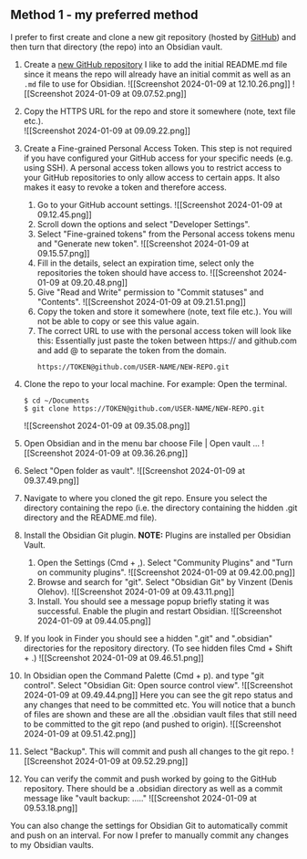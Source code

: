 ## Method 1 - my preferred method

I prefer to first create and clone a new git repository (hosted by [GitHub](https://github.com/)) and then turn that directory (the repo) into an Obsidian vault.

1. Create a [new GitHub repository](https://github.com/new)
	   I like to add the initial README.md file since it means the repo will already have an initial commit as well as an `.md` file to use for Obsidian.
	   ![[Screenshot 2024-01-09 at 12.10.26.png]]
	   ![[Screenshot 2024-01-09 at 09.07.52.png]]
2. Copy the HTTPS URL for the repo and store it somewhere (note, text file etc.).   
	   ![[Screenshot 2024-01-09 at 09.09.22.png]]
3. Create a Fine-grained Personal Access Token. This step is not required if you have configured your GitHub access for your specific needs (e.g. using SSH).
	   A personal access token allows you to restrict access to your GitHub repositories to only allow access to certain apps. It also makes it easy to revoke a token and therefore access.
	   
	1. Go to your GitHub account settings.
		   ![[Screenshot 2024-01-09 at 09.12.45.png]]
	2. Scroll down the options and select "Developer Settings".
	3. Select "Fine-grained tokens" from the Personal access tokens menu and "Generate new token".
		  ![[Screenshot 2024-01-09 at 09.15.57.png]]
	4. Fill in the details, select an expiration time, select only the repositories the token should have access to.
		![[Screenshot 2024-01-09 at 09.20.48.png]]
	5. Give "Read and Write" permission to "Commit statuses" and "Contents".
		![[Screenshot 2024-01-09 at 09.21.51.png]]
	6. Copy the token and store it somewhere (note, text file etc.). You will not be able to copy or see this value again.
	7. The correct URL to use with the personal access token will look like this:
		   Essentially just paste the token between https:// and github.com and add @ to separate the token from the domain.
		```
		https://TOKEN@github.com/USER-NAME/NEW-REPO.git
		```
4. Clone the repo to your local machine.
	   For example: Open the terminal.
	```
	$ cd ~/Documents
	$ git clone https://TOKEN@github.com/USER-NAME/NEW-REPO.git
	```
	![[Screenshot 2024-01-09 at 09.35.08.png]]
5. Open Obsidian and in the menu bar choose File | Open vault ...
	   ![[Screenshot 2024-01-09 at 09.36.26.png]]
6. Select "Open folder as vault".
	   ![[Screenshot 2024-01-09 at 09.37.49.png]]
7. Navigate to where you cloned the git repo. Ensure you select the directory containing the repo (i.e. the directory containing the hidden .git directory and the README.md file).
8. Install the Obsidian Git plugin. **NOTE:** Plugins are installed per Obsidian Vault.
	1. Open the Settings (Cmd + ,). Select "Community Plugins" and "Turn on community plugins".
		   ![[Screenshot 2024-01-09 at 09.42.00.png]]
	2. Browse and search for "git". Select "Obsidian Git" by Vinzent (Denis Olehov).
		   ![[Screenshot 2024-01-09 at 09.43.11.png]]
	3. Install. You should see a message popup briefly stating it was successful. Enable the plugin and restart Obsidian.
		   ![[Screenshot 2024-01-09 at 09.44.05.png]]
9. If you look in Finder you should see a hidden ".git" and ".obsidian" directories for the repository directory. (To see hidden files Cmd + Shift + .)
	   ![[Screenshot 2024-01-09 at 09.46.51.png]]
10. In Obsidian open the Command Palette (Cmd + p). and type "git control". Select "Obsidian Git: Open source control view".
	![[Screenshot 2024-01-09 at 09.49.44.png]]
	Here you can see the git repo status and any changes that need to be committed etc. You will notice that a bunch of files are shown and these are all the .obsidian vault files that still need to be committed to the git repo (and pushed to origin).
	![[Screenshot 2024-01-09 at 09.51.42.png]]
11. Select "Backup". This will commit and push all changes to the git repo.
    ![[Screenshot 2024-01-09 at 09.52.29.png]]
12. You can verify the commit and push worked by going to the GitHub repository. There should be a .obsidian directory as well as a commit message like "vault backup: ....."
    ![[Screenshot 2024-01-09 at 09.53.18.png]]

You can also change the settings for Obsidian Git to automatically commit and push on an interval. For now I prefer to manually commit any changes to my Obsidian vaults.
